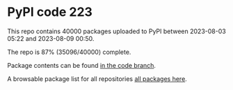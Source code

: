 # PyPI code 223

This repo contains 40000 packages uploaded to PyPI between 
2023-08-03 05:22 and 2023-08-09 00:50.

The repo is 87% (35096/40000) complete.

Package contents can be found [in the code branch](https://github.com/pypi-data/pypi-mirror-223/tree/code/packages).

A browsable package list for all repositories [all packages here](https://pypi-data.github.io/website/repositories/pypi-mirror-223).


